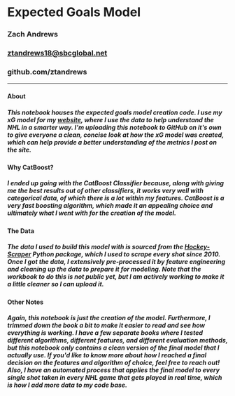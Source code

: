 # Expected Goals Model
### Zach Andrews
### ztandrews18@sbcglobal.net
### github.com/ztandrews
---
#### About

##### This notebook houses the expected goals model creation code. I use my xG model for my [website]( https://statsbyzach-app.hf.space/home/), where I use the data to help understand the NHL in a smarter way. I'm uploading this notebook to GitHub on it's own to give everyone a clean, concise look at how the xG model was created, which can help provide a better understanding of the metrics I post on the site.

#### Why CatBoost?
##### I ended up going with the CatBoost Classifier because, along with giving me the best results out of other classifiers, it works very well with categorical data, of which there is a lot within my features. CatBoost is a very fast boosting algorithm, which made it an appealing choice and ultimately what I went with for the creation of the model.

#### The Data
##### The data I used to build this model with is sourced from the [Hockey-Scraper](https://github.com/HarryShomer/Hockey-Scraper) Python package, which I used to scrape every shot since 2010. Once I got the data, I extensively pre-processed it by feature engineering and cleaning up the data to prepare it for modeling. Note that the workbook to do this is not public yet, but I am actively working to make it a little cleaner so I can upload it.

#### Other Notes
##### Again, this notebook is just the creation of the model. Furthermore, I trimmed down the book a bit to make it easier to read and see how everything is working. I have a few separate books where I tested different algorithms, different features, and different evaluation methods, but this notebook only contains a clean version of the final model that I actually use. If you'd like to know more about how I reached a final decision on the features and algorithm of choice, feel free to reach out! Also, I have an automated process that applies the final model to every single shot taken in every NHL game that gets played in real time, which is how I add more data to my code base. 
